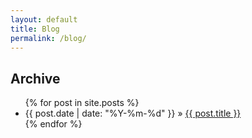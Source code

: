 ```yaml
---
layout: default
title: Blog
permalink: /blog/
---
```

## Archive

<ul>
  {% for post in site.posts %}
    <li>
      {{ post.date | date: "%Y-%m-%d" }} &raquo; <a href="{{ post.url }}">{{ post.title }}</a>
    </li>
  {% endfor %}
</ul>


